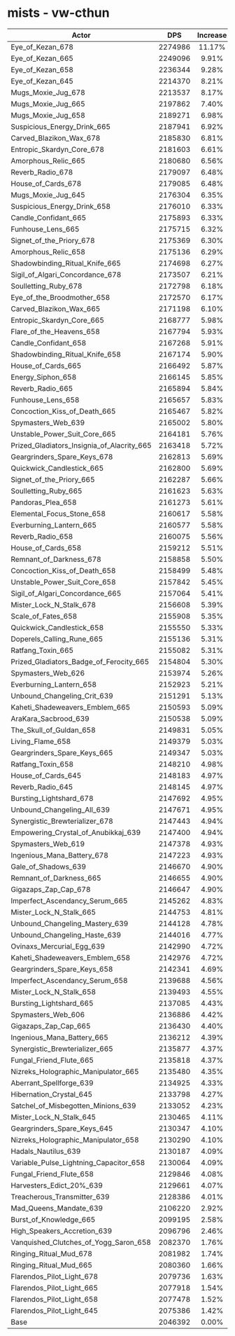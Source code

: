 # mists - vw-cthun
| Actor | DPS | Increase |
|---|:---:|:---:|
|Eye_of_Kezan_678|2274986|11.17%|
|Eye_of_Kezan_665|2249096|9.91%|
|Eye_of_Kezan_658|2236344|9.28%|
|Eye_of_Kezan_645|2214370|8.21%|
|Mugs_Moxie_Jug_678|2213537|8.17%|
|Mugs_Moxie_Jug_665|2197862|7.40%|
|Mugs_Moxie_Jug_658|2189271|6.98%|
|Suspicious_Energy_Drink_665|2187941|6.92%|
|Carved_Blazikon_Wax_678|2185830|6.81%|
|Entropic_Skardyn_Core_678|2181603|6.61%|
|Amorphous_Relic_665|2180680|6.56%|
|Reverb_Radio_678|2179097|6.48%|
|House_of_Cards_678|2179085|6.48%|
|Mugs_Moxie_Jug_645|2176304|6.35%|
|Suspicious_Energy_Drink_658|2176010|6.33%|
|Candle_Confidant_665|2175893|6.33%|
|Funhouse_Lens_665|2175715|6.32%|
|Signet_of_the_Priory_678|2175369|6.30%|
|Amorphous_Relic_658|2175136|6.29%|
|Shadowbinding_Ritual_Knife_665|2174698|6.27%|
|Sigil_of_Algari_Concordance_678|2173507|6.21%|
|Soulletting_Ruby_678|2172798|6.18%|
|Eye_of_the_Broodmother_658|2172570|6.17%|
|Carved_Blazikon_Wax_665|2171198|6.10%|
|Entropic_Skardyn_Core_665|2168777|5.98%|
|Flare_of_the_Heavens_658|2167794|5.93%|
|Candle_Confidant_658|2167268|5.91%|
|Shadowbinding_Ritual_Knife_658|2167174|5.90%|
|House_of_Cards_665|2166492|5.87%|
|Energy_Siphon_658|2166145|5.85%|
|Reverb_Radio_665|2165894|5.84%|
|Funhouse_Lens_658|2165657|5.83%|
|Concoction_Kiss_of_Death_665|2165467|5.82%|
|Spymasters_Web_639|2165002|5.80%|
|Unstable_Power_Suit_Core_665|2164181|5.76%|
|Prized_Gladiators_Insignia_of_Alacrity_665|2163418|5.72%|
|Geargrinders_Spare_Keys_678|2162813|5.69%|
|Quickwick_Candlestick_665|2162800|5.69%|
|Signet_of_the_Priory_665|2162287|5.66%|
|Soulletting_Ruby_665|2161623|5.63%|
|Pandoras_Plea_658|2161273|5.61%|
|Elemental_Focus_Stone_658|2160617|5.58%|
|Everburning_Lantern_665|2160577|5.58%|
|Reverb_Radio_658|2160075|5.56%|
|House_of_Cards_658|2159212|5.51%|
|Remnant_of_Darkness_678|2158858|5.50%|
|Concoction_Kiss_of_Death_658|2158499|5.48%|
|Unstable_Power_Suit_Core_658|2157842|5.45%|
|Sigil_of_Algari_Concordance_665|2157064|5.41%|
|Mister_Lock_N_Stalk_678|2156608|5.39%|
|Scale_of_Fates_658|2155908|5.35%|
|Quickwick_Candlestick_658|2155550|5.33%|
|Doperels_Calling_Rune_665|2155136|5.31%|
|Ratfang_Toxin_665|2155082|5.31%|
|Prized_Gladiators_Badge_of_Ferocity_665|2154804|5.30%|
|Spymasters_Web_626|2153974|5.26%|
|Everburning_Lantern_658|2152923|5.21%|
|Unbound_Changeling_Crit_639|2151291|5.13%|
|Kaheti_Shadeweavers_Emblem_665|2150593|5.09%|
|AraKara_Sacbrood_639|2150538|5.09%|
|The_Skull_of_Guldan_658|2149831|5.05%|
|Living_Flame_658|2149379|5.03%|
|Geargrinders_Spare_Keys_665|2149347|5.03%|
|Ratfang_Toxin_658|2148210|4.98%|
|House_of_Cards_645|2148183|4.97%|
|Reverb_Radio_645|2148145|4.97%|
|Bursting_Lightshard_678|2147692|4.95%|
|Unbound_Changeling_All_639|2147671|4.95%|
|Synergistic_Brewterializer_678|2147443|4.94%|
|Empowering_Crystal_of_Anubikkaj_639|2147400|4.94%|
|Spymasters_Web_619|2147378|4.93%|
|Ingenious_Mana_Battery_678|2147223|4.93%|
|Gale_of_Shadows_639|2146670|4.90%|
|Remnant_of_Darkness_665|2146655|4.90%|
|Gigazaps_Zap_Cap_678|2146647|4.90%|
|Imperfect_Ascendancy_Serum_665|2145262|4.83%|
|Mister_Lock_N_Stalk_665|2144753|4.81%|
|Unbound_Changeling_Mastery_639|2144128|4.78%|
|Unbound_Changeling_Haste_639|2144016|4.77%|
|Ovinaxs_Mercurial_Egg_639|2142990|4.72%|
|Kaheti_Shadeweavers_Emblem_658|2142976|4.72%|
|Geargrinders_Spare_Keys_658|2142341|4.69%|
|Imperfect_Ascendancy_Serum_658|2139688|4.56%|
|Mister_Lock_N_Stalk_658|2139493|4.55%|
|Bursting_Lightshard_665|2137085|4.43%|
|Spymasters_Web_606|2136886|4.42%|
|Gigazaps_Zap_Cap_665|2136430|4.40%|
|Ingenious_Mana_Battery_665|2136212|4.39%|
|Synergistic_Brewterializer_665|2135877|4.37%|
|Fungal_Friend_Flute_665|2135818|4.37%|
|Nizreks_Holographic_Manipulator_665|2135480|4.35%|
|Aberrant_Spellforge_639|2134925|4.33%|
|Hibernation_Crystal_645|2133798|4.27%|
|Satchel_of_Misbegotten_Minions_639|2133052|4.23%|
|Mister_Lock_N_Stalk_645|2130465|4.11%|
|Geargrinders_Spare_Keys_645|2130347|4.10%|
|Nizreks_Holographic_Manipulator_658|2130290|4.10%|
|Hadals_Nautilus_639|2130187|4.09%|
|Variable_Pulse_Lightning_Capacitor_658|2130064|4.09%|
|Fungal_Friend_Flute_658|2129846|4.08%|
|Harvesters_Edict_20%_639|2129661|4.07%|
|Treacherous_Transmitter_639|2128386|4.01%|
|Mad_Queens_Mandate_639|2106220|2.92%|
|Burst_of_Knowledge_665|2099195|2.58%|
|High_Speakers_Accretion_639|2096796|2.46%|
|Vanquished_Clutches_of_Yogg_Saron_658|2082370|1.76%|
|Ringing_Ritual_Mud_678|2081982|1.74%|
|Ringing_Ritual_Mud_665|2080360|1.66%|
|Flarendos_Pilot_Light_678|2079736|1.63%|
|Flarendos_Pilot_Light_665|2077918|1.54%|
|Flarendos_Pilot_Light_658|2077478|1.52%|
|Flarendos_Pilot_Light_645|2075386|1.42%|
|Base|2046392|0.00%|
